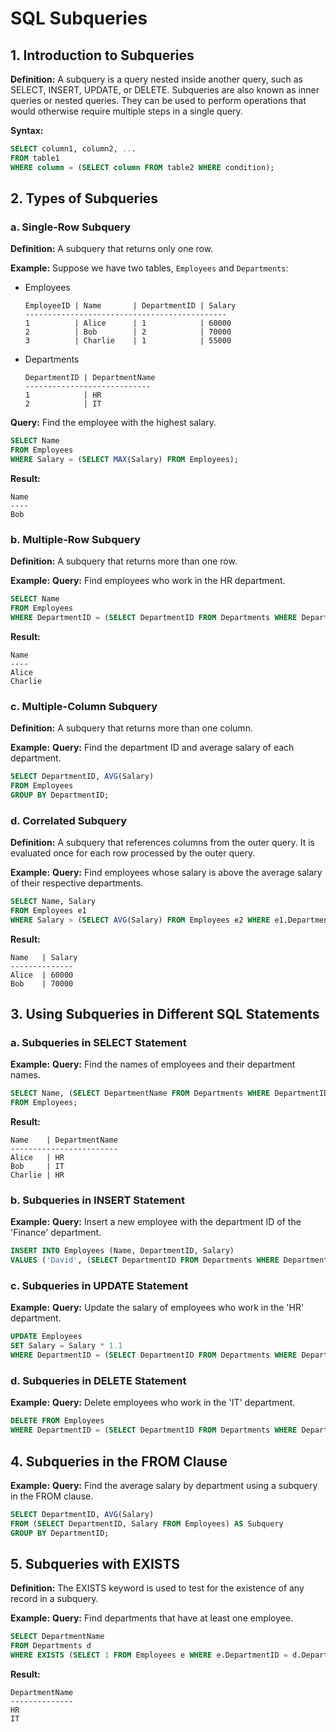 # SQL Subqueries 

## 1. Introduction to Subqueries

**Definition:**
A subquery is a query nested inside another query, such as SELECT, INSERT, UPDATE, or DELETE. Subqueries are also known as inner queries or nested queries. They can be used to perform operations that would otherwise require multiple steps in a single query.

**Syntax:**
```sql
SELECT column1, column2, ...
FROM table1
WHERE column = (SELECT column FROM table2 WHERE condition);
```

## 2. Types of Subqueries

### a. Single-Row Subquery

**Definition:**
A subquery that returns only one row.

**Example:**
Suppose we have two tables, `Employees` and `Departments`:

- Employees
  ```
  EmployeeID | Name       | DepartmentID | Salary
  ---------------------------------------------
  1          | Alice      | 1            | 60000
  2          | Bob        | 2            | 70000
  3          | Charlie    | 1            | 55000
  ```

- Departments
  ```
  DepartmentID | DepartmentName
  ----------------------------
  1            | HR
  2            | IT
  ```

**Query:**
Find the employee with the highest salary.
```sql
SELECT Name
FROM Employees
WHERE Salary = (SELECT MAX(Salary) FROM Employees);
```

**Result:**
```
Name
----
Bob
```

### b. Multiple-Row Subquery

**Definition:**
A subquery that returns more than one row.

**Example:**
**Query:**
Find employees who work in the HR department.
```sql
SELECT Name
FROM Employees
WHERE DepartmentID = (SELECT DepartmentID FROM Departments WHERE DepartmentName = 'HR');
```

**Result:**
```
Name
----
Alice
Charlie
```

### c. Multiple-Column Subquery

**Definition:**
A subquery that returns more than one column.

**Example:**
**Query:**
Find the department ID and average salary of each department.
```sql
SELECT DepartmentID, AVG(Salary)
FROM Employees
GROUP BY DepartmentID;
```

### d. Correlated Subquery

**Definition:**
A subquery that references columns from the outer query. It is evaluated once for each row processed by the outer query.

**Example:**
**Query:**
Find employees whose salary is above the average salary of their respective departments.
```sql
SELECT Name, Salary
FROM Employees e1
WHERE Salary > (SELECT AVG(Salary) FROM Employees e2 WHERE e1.DepartmentID = e2.DepartmentID);
```

**Result:**
```
Name   | Salary
--------------
Alice  | 60000
Bob    | 70000
```

## 3. Using Subqueries in Different SQL Statements

### a. Subqueries in SELECT Statement

**Example:**
**Query:**
Find the names of employees and their department names.
```sql
SELECT Name, (SELECT DepartmentName FROM Departments WHERE DepartmentID = Employees.DepartmentID) AS DepartmentName
FROM Employees;
```

**Result:**
```
Name    | DepartmentName
------------------------
Alice   | HR
Bob     | IT
Charlie | HR
```

### b. Subqueries in INSERT Statement

**Example:**
**Query:**
Insert a new employee with the department ID of the 'Finance' department.
```sql
INSERT INTO Employees (Name, DepartmentID, Salary)
VALUES ('David', (SELECT DepartmentID FROM Departments WHERE DepartmentName = 'Finance'), 65000);
```

### c. Subqueries in UPDATE Statement

**Example:**
**Query:**
Update the salary of employees who work in the 'HR' department.
```sql
UPDATE Employees
SET Salary = Salary * 1.1
WHERE DepartmentID = (SELECT DepartmentID FROM Departments WHERE DepartmentName = 'HR');
```

### d. Subqueries in DELETE Statement

**Example:**
**Query:**
Delete employees who work in the 'IT' department.
```sql
DELETE FROM Employees
WHERE DepartmentID = (SELECT DepartmentID FROM Departments WHERE DepartmentName = 'IT');
```

## 4. Subqueries in the FROM Clause

**Example:**
**Query:**
Find the average salary by department using a subquery in the FROM clause.
```sql
SELECT DepartmentID, AVG(Salary)
FROM (SELECT DepartmentID, Salary FROM Employees) AS Subquery
GROUP BY DepartmentID;
```

## 5. Subqueries with EXISTS

**Definition:**
The EXISTS keyword is used to test for the existence of any record in a subquery.

**Example:**
**Query:**
Find departments that have at least one employee.
```sql
SELECT DepartmentName
FROM Departments d
WHERE EXISTS (SELECT 1 FROM Employees e WHERE e.DepartmentID = d.DepartmentID);
```

**Result:**
```
DepartmentName
--------------
HR
IT
```

